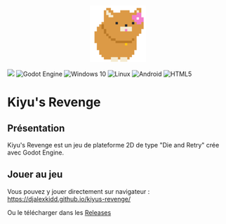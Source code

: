 <p align="center">
  <img width="128" height="128" src="icon.png">
</p>

![](https://img.shields.io/github/license/djalexkidd/kiyus-revenge) <img alt="Godot Engine" src="https://img.shields.io/badge/GODOT-%232050FF.svg?style=flat&logo=godot-engine"/> <img alt="Windows 10" src="https://img.shields.io/badge/Windows-0078D6?style=flat&logo=windows&logoColor=white" /> <img alt="Linux" src="https://img.shields.io/badge/Linux-FCC624?style=flat&logo=linux&logoColor=black"> <img alt="Android" src="https://img.shields.io/badge/Android-3DDC84?style=flat&logo=android&logoColor=white" /> <img alt="HTML5" src="https://img.shields.io/badge/html5-%23E34F26.svg?style=flat&logo=html5&logoColor=white"/>

# Kiyu's Revenge

## Présentation
Kiyu's Revenge est un jeu de plateforme 2D de type "Die and Retry" crée avec Godot Engine.

## Jouer au jeu
Vous pouvez y jouer directement sur navigateur : https://djalexkidd.github.io/kiyus-revenge/

Ou le télécharger dans les [Releases](https://github.com/djalexkidd/kiyus-revenge/releases)
